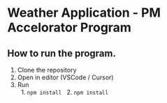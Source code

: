 # Weather Application - PM Accelorator Program

## How to run the program. 
1. Clone the repository 
2. Open in editor (VSCode / Cursor)
3. Run <br>
&nbsp; 1. ```npm install```
&nbsp; 2. ```npm install```
